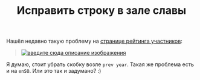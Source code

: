 ﻿---
title: "Исправить строку в зале славы"
se.owner.user_id: 238742
se.owner.display_name: "Andrew"
se.owner.link: "https://ru.meta.stackoverflow.com/users/238742/andrew"
se.link: "https://ru.meta.stackoverflow.com/questions/10454/%d0%98%d1%81%d0%bf%d1%80%d0%b0%d0%b2%d0%b8%d1%82%d1%8c-%d1%81%d1%82%d1%80%d0%be%d0%ba%d1%83-%d0%b2-%d0%b7%d0%b0%d0%bb%d0%b5-%d1%81%d0%bb%d0%b0%d0%b2%d1%8b"
se.question_id: 10454
se.post_type: question
---
<p>Нашёл недавно такую проблему на <a href="https://stackexchange.com/leagues/1/year/stackoverflow/2019-01-01?sort=reputationchange">странице рейтинга участников</a>:</p>

<blockquote>
  <p><a href="https://i.stack.imgur.com/gSCuO.jpg" rel="nofollow noreferrer"><img src="https://i.stack.imgur.com/gSCuO.jpg" alt="введите сюда описание изображения"></a></p>
</blockquote>

<p>Я думаю, стоит убрать скобку возле <code>prev year</code>. Такая же проблема есть и на <code>enSO</code>. Или это так и задумано? :)</p>
